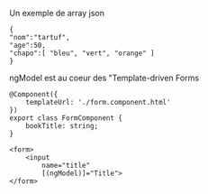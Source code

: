 
 

Un exemple de array json
````
{
"nom":"tartuf",
"age":50,
"chapo":[ "bleu", "vert", "orange" ]
}

````


ngModel est au coeur des "Template-driven Forms

````
@Component({
    templateUrl: './form.component.html'
})
export class FormComponent {
    bookTitle: string;
}

<form>
    <input
        name="title"
        [(ngModel)]="Title">
</form>
````
